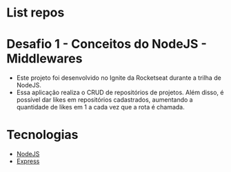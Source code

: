 # List repos

# Desafio 1 - Conceitos do NodeJS - Middlewares

 - Este projeto foi desenvolvido no Ignite da Rocketseat durante a trilha de NodeJS. 
 - Essa aplicação realiza o CRUD de repositórios de projetos. Além disso, é possível dar likes em repositórios cadastrados, aumentando a quantidade de likes em 1 a cada vez que a rota é chamada.
 
# Tecnologias
  
 - [NodeJS](https://nodejs.org/en/)
 - [Express](https://expressjs.com/pt-br/)
